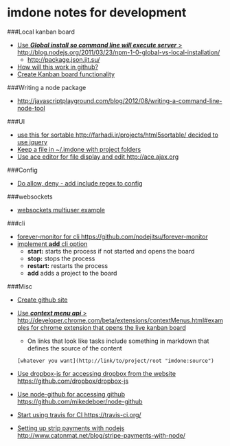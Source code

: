 imdone notes for development
==========
###Local kanban board 
- [Use ***Global install so command line will execute server*** > <http://blog.nodejs.org/2011/03/23/npm-1-0-global-vs-local-installation/>](#archive:230)
   - <http://package.json.jit.su/>
- [How will this work in github?](#archive:240)
- [Create Kanban board functionality](#archive:260)

###Writing a node package
- <http://javascriptplayground.com/blog/2012/08/writing-a-command-line-node-tool>

###UI
- [use this for sortable <http://farhadi.ir/projects/html5sortable/> decided to use jquery](#archive:220)
- [Keep a file in ~/.imdone with project folders](#archive:110)
- [Use ace editor for file display and edit <http://ace.ajax.org>](#doing:0)

###Config
- [Do allow, deny - add include regex to config](#archive:210)

###websockets
- [websockets multiuser example](https://github.com/einaros/ws/blob/master/examples/fileapi/server.js)

###cli
- [forever-monitor for cli <https://github.com/nodejitsu/forever-monitor>](#todo:70)
- [implement **add** cli option](#archive:140)
	- **start:** starts the process if not started and opens the board
	- **stop:** stops the process
	- **restart:** restarts the process
	- **add** adds a project to the board

###Misc
- [Create github site](#archive:250)
- [Use ***context menu api*** > <http://developer.chrome.com/beta/extensions/contextMenus.html#examples> for chrome extension that opens the live kanban board](#todo:80)
	- On links that look like tasks include something in markdown that defines the source of the content

	`[whatever you want](http://link/to/project/root "imdone:source")`

- [Use dropbox-js for accessing dropbox from the website <https://github.com/dropbox/dropbox-js>](#todo:50)
- [Use node-github for accessing github <https://github.com/mikedeboer/node-github>](#doing:10)
- [Start using travis for CI <https://travis-ci.org/>](#todo:30)
- [Setting up strip payments with nodejs <http://www.catonmat.net/blog/stripe-payments-with-node/>](#todo:0)





